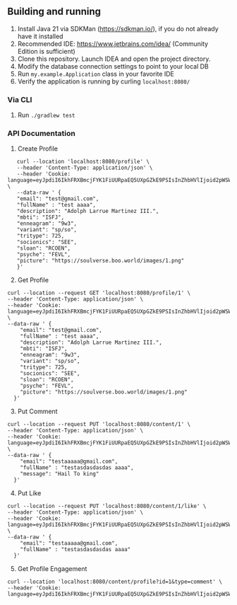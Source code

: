 ## Building and running
1. Install Java 21 via SDKMan (https://sdkman.io/), if you do not already have it installed
2. Recommended IDE: https://www.jetbrains.com/idea/ (Community Edition is sufficient)
3. Clone this repository. Launch IDEA and open the project directory.
5. Modify the database connection settings to point to your local DB
6. Run `my.example.Application` class in your favorite IDE
7. Verify the application is running by curling `localhost:8080/`


### Via CLI
1. Run `./gradlew test`

### API Documentation
1. Create Profile
```
   curl --location 'localhost:8080/profile' \
   --header 'Content-Type: application/json' \
   --header 'Cookie: language=eyJpdiI6IkhFRXBmcjFYK1FiUURpaEQ5UXpGZkE9PSIsInZhbHVlIjoid2pWSWVQTEV4bmVKaWpua21HaW0rZz09IiwibWFjIjoiMjk5NGI4ZWI1NzlkNmNkMjYyNzcxOTk0NWY3ZTM2NDk3M2JlMTlkMWFmOWY2MDlkNmJjYjg3MmZiMGMwYzAwZiJ9' \
   --data-raw ' {
   "email": "test@gmail.com",
   "fullName" : "test aaaa",
   "description": "Adolph Larrue Martinez III.",
   "mbti": "ISFJ",
   "enneagram": "9w3",
   "variant": "sp/so",
   "tritype": 725,
   "socionics": "SEE",
   "sloan": "RCOEN",
   "psyche": "FEVL",
   "picture": "https://soulverse.boo.world/images/1.png"
   }'
```
2. Get Profile
```
curl --location --request GET 'localhost:8080/profile/1' \
--header 'Content-Type: application/json' \
--header 'Cookie: language=eyJpdiI6IkhFRXBmcjFYK1FiUURpaEQ5UXpGZkE9PSIsInZhbHVlIjoid2pWSWVQTEV4bmVKaWpua21HaW0rZz09IiwibWFjIjoiMjk5NGI4ZWI1NzlkNmNkMjYyNzcxOTk0NWY3ZTM2NDk3M2JlMTlkMWFmOWY2MDlkNmJjYjg3MmZiMGMwYzAwZiJ9' \
--data-raw ' {
    "email": "test@gmail.com",
    "fullName" : "test aaaa",
    "description": "Adolph Larrue Martinez III.",
    "mbti": "ISFJ",
    "enneagram": "9w3",
    "variant": "sp/so",
    "tritype": 725,
    "socionics": "SEE",
    "sloan": "RCOEN",
    "psyche": "FEVL",
    "picture": "https://soulverse.boo.world/images/1.png"
  }'
```
3. Put Comment
```
curl --location --request PUT 'localhost:8080/content/1' \
--header 'Content-Type: application/json' \
--header 'Cookie: language=eyJpdiI6IkhFRXBmcjFYK1FiUURpaEQ5UXpGZkE9PSIsInZhbHVlIjoid2pWSWVQTEV4bmVKaWpua21HaW0rZz09IiwibWFjIjoiMjk5NGI4ZWI1NzlkNmNkMjYyNzcxOTk0NWY3ZTM2NDk3M2JlMTlkMWFmOWY2MDlkNmJjYjg3MmZiMGMwYzAwZiJ9' \
--data-raw ' {
    "email": "testaaaaa@gmail.com",
    "fullName" : "testasdasdasdas aaaa",
    "message": "Hail To king"
  }'
```
4. Put Like
```
curl --location --request PUT 'localhost:8080/content/1/like' \
--header 'Content-Type: application/json' \
--header 'Cookie: language=eyJpdiI6IkhFRXBmcjFYK1FiUURpaEQ5UXpGZkE9PSIsInZhbHVlIjoid2pWSWVQTEV4bmVKaWpua21HaW0rZz09IiwibWFjIjoiMjk5NGI4ZWI1NzlkNmNkMjYyNzcxOTk0NWY3ZTM2NDk3M2JlMTlkMWFmOWY2MDlkNmJjYjg3MmZiMGMwYzAwZiJ9' \
--data-raw ' {
    "email": "testaaaaa@gmail.com",
    "fullName" : "testasdasdasdas aaaa"
  }'
```
5. Get Profile Engagement
```
curl --location 'localhost:8080/content/profile?id=1&type=comment' \
--header 'Cookie: language=eyJpdiI6IkhFRXBmcjFYK1FiUURpaEQ5UXpGZkE9PSIsInZhbHVlIjoid2pWSWVQTEV4bmVKaWpua21HaW0rZz09IiwibWFjIjoiMjk5NGI4ZWI1NzlkNmNkMjYyNzcxOTk0NWY3ZTM2NDk3M2JlMTlkMWFmOWY2MDlkNmJjYjg3MmZiMGMwYzAwZiJ9'
```